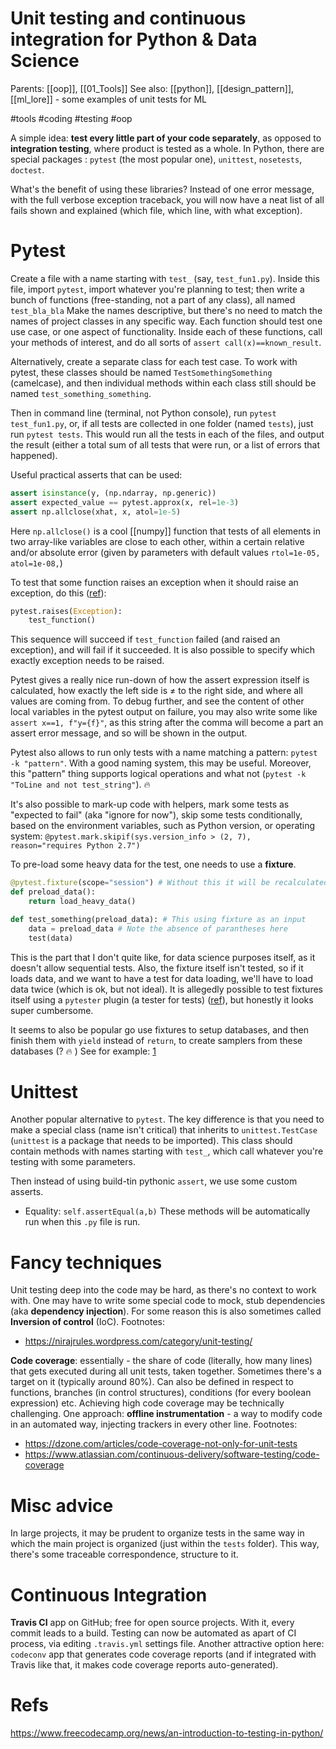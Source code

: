 # Unit testing and continuous integration for Python & Data Science

Parents: [[oop]], [[01_Tools]]
See also: [[python]], [[design_pattern]], [[ml_lore]] - some examples of unit tests for ML

#tools #coding #testing #oop


A simple idea: **test every little part of your code separately**, as opposed to **integration testing**, where product is tested as a whole. In Python, there are special packages : `pytest` (the most popular one), `unittest`, `nosetests`, `doctest`.

What's the benefit of using these libraries? Instead of one error message, with the full verbose exception traceback, you will now have a neat list of all fails shown and explained (which file, which line, with what exception).

# Pytest

Create a file with a name starting with `test_` (say, `test_fun1.py`). Inside this file, import `pytest`, import whatever you're planning to test; then write a bunch of functions (free-standing, not a part of any class), all named `test_bla_bla` Make the names descriptive, but there's no need to match the names of project classes in any specific way. Each function should test one use case, or one aspect of functionality. Inside each of these functions, call your methods of interest, and do all sorts of `assert call(x)==known_result`.

Alternatively, create a separate class for each test case. To work with pytest, these classes should be named `TestSomethingSomething` (camelcase), and then individual methods within each class still should be named `test_something_something`.

Then in command line (terminal, not Python console), run `pytest test_fun1.py`, or, if all tests are collected in one folder (named `tests`), just run `pytest tests`. This would run all the tests in each of the files, and output the result (either a total sum of all tests that were run, or a list of errors that happened).

Useful practical asserts that can be used:
```python
assert isinstance(y, (np.ndarray, np.generic))
assert expected_value == pytest.approx(x, rel=1e-3)
assert np.allclose(xhat, x, atol=1e-5)
```
Here `np.allclose()` is a cool [[numpy]] function that tests of all elements in two array-like variables are close to each other, within a certain relative and/or absolute error (given by parameters with default values `rtol=1e-05, atol=1e-08,`)

To test that some function raises an exception when it should raise an exception, do this ([ref](https://stackoverflow.com/questions/23337471/how-to-properly-assert-that-an-exception-gets-raised-in-pytest)):
```python
pytest.raises(Exception):
    test_function()
```
This sequence will succeed if `test_function` failed (and raised an exception), and will fail if it succeeded. It is also possible to specify which exactly exception needs to be raised.

Pytest gives a really nice run-down of how the assert expression itself is calculated, how exactly the left side is ≠ to the right side, and where all values are coming from. To debug further, and see the content of other local variables in the pytest output on failure, you may also write some like `assert x==1, f"y={f}"`, as this string after the comma will become a part an assert error message, and so will be shown in the output.

Pytest also allows to run only tests with a name matching a pattern: `pytest -k "pattern"`. With a good naming system, this may be useful. Moreover, this "pattern" thing supports logical operations and what not (`pytest -k "ToLine and not test_string"`). 🔥

It's also possible to mark-up code with helpers, mark some tests as "expected to fail" (aka "ignore for now"), skip some tests conditionally, based on the environment variables, such as Python version, or operating system:
`@pytest.mark.skipif(sys.version_info > (2, 7), reason="requires Python 2.7")`

To pre-load some heavy data for the test, one needs to use a **fixture**.
```python
@pytest.fixture(scope="session") # Without this it will be recalculated every time
def preload_data():
    return load_heavy_data()

def test_something(preload_data): # This using fixture as an input 
    data = preload_data # Note the absence of parantheses here
    test(data)
```
This is the part that I don't quite like, for data science purposes itself, as it doesn't allow sequential tests. Also, the fixture itself isn't tested, so if it loads data, and we want to have a test for data loading, we'll have to load data twice (which is ok, but not ideal). It is allegedly possible to test fixtures itself using a `pytester` plugin (a tester for tests) ([ref](https://stackoverflow.com/questions/56631622/how-to-test-the-pytest-fixture-itself)), but honestly it looks super cumbersome.

It seems to also be popular go use fixtures to setup databases, and then finish them with `yield` instead of `return`, to create samplers from these databases (? 🔥 ) See for example: [1](https://smirnov-am.github.io/pytest-advanced-fixtures/)

# Unittest

Another popular alternative to `pytest`. The key difference is that you need to make a special class (name isn't critical) that inherits to `unittest.TestCase` (`unittest` is a package that needs to be imported). This class should contain methods with names starting with `test_`, which call whatever you're testing with some parameters.

Then instead of using build-tin pythonic `assert`, we use some custom asserts. 
* Equality: `self.assertEqual(a,b)` These methods will be automatically run when this `.py` file is run.



# Fancy techniques

Unit testing deep into the code may be hard, as there's no context to work with. One may have to write some special code to mock, stub dependencies (aka **dependency injection**). For some reason this is also sometimes called **Inversion of control** (IoC).
Footnotes:
* https://nirajrules.wordpress.com/category/unit-testing/

**Code coverage**: essentially - the share of code (literally, how many lines) that gets executed during all unit tests, taken together. Sometimes there's a target on it (typically around 80%). Can also be defined in respect to functions, branches (in control structures), conditions (for every boolean expression) etc. Achieving high code coverage may be technically challenging. One approach: **offline instrumentation** - a way to modify code in an automated way, injecting trackers in every other line.
Footnotes:
* https://dzone.com/articles/code-coverage-not-only-for-unit-tests
* https://www.atlassian.com/continuous-delivery/software-testing/code-coverage

# Misc advice

In large projects, it may be prudent to organize tests in the same way in which the main project is organized (just within the `tests` folder). This way, there's some traceable correspondence, structure to it.

# Continuous Integration

**Travis CI** app on GitHub; free for open source projects. With it, every commit leads to a build. Testing can now be automated as apart of CI process, via editing `.travis.yml` settings file. Another attractive option here: `codeconv` app that generates code coverage reports (and if integrated with Travis like that, it makes code coverage reports auto-generated).

# Refs

https://www.freecodecamp.org/news/an-introduction-to-testing-in-python/